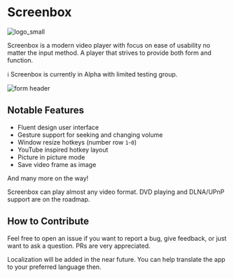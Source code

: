# Screenbox
![logo_small](https://user-images.githubusercontent.com/31434093/157200320-19a6a26e-c466-4d62-baae-6e2ff9fa4593.png)

Screenbox is a modern video player with focus on ease of usability no matter the input method. A player that strives to provide both form and function.

ℹ️ Screenbox is currently in Alpha with limited testing group.

![form header](https://user-images.githubusercontent.com/31434093/157200760-b7b0c9c9-c40e-4e0a-8158-7912bc0eaf0b.png)

## Notable Features

- Fluent design user interface
- Gesture support for seeking and changing volume
- Window resize hotkeys (number row `1`-`0`)
- YouTube inspired hotkey layout
- Picture in picture mode
- Save video frame as image

And many more on the way!

Screenbox can play almost any video format. DVD playing and DLNA/UPnP support are on the roadmap.

## How to Contribute

Feel free to open an issue if you want to report a bug, give feedback, or just want to ask a question. PRs are very appreciated.

Localization will be added in the near future. You can help translate the app to your preferred language then.
